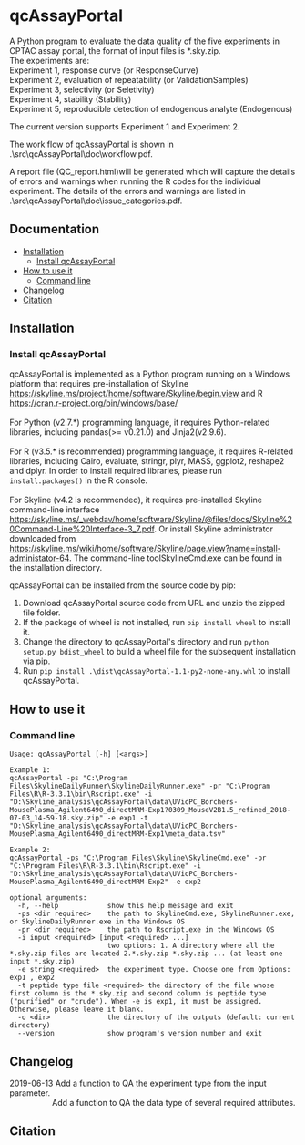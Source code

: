 qcAssayPortal
================================================

A Python program to evaluate the data quality of the five experiments in CPTAC assay portal, the format of input files is *.sky.zip.<br />
The experiments are:<br />
Experiment 1, response curve (or ResponseCurve)<br />
Experiment 2, evaluation of repeatability (or ValidationSamples)<br />
Experiment 3, selectivity (or Seletivity)<br />
Experiment 4, stability (Stability)<br />
Experiment 5, reproducible detection of endogenous analyte (Endogenous)<br />

The current version supports Experiment 1 and Experiment 2.

The work flow of qcAssayPortal is shown in .\src\qcAssayPortal\doc\workflow.pdf. 

A report file (QC_report.html)will be generated which will capture the details of errors and warnings when running the R codes for the individual experiment.
The details of the errors and warnings are listed in .\src\qcAssayPortal\doc\issue_categories.pdf.

Documentation
-------------

* [Installation](#installation)
  * [Install qcAssayPortal](#install-qcAssayPortal)
* [How to use it](#how-to-use-it)
  * [Command line](#command-line)
* [Changelog](#changelog)
* [Citation](#citation)

Installation
------------

### Install qcAssayPortal

qcAssayPortal is implemented as a Python program running on a Windows platform that requires pre-installation of Skyline https://skyline.ms/project/home/software/Skyline/begin.view and R https://cran.r-project.org/bin/windows/base/  <br /><br />
For Python (v2.7.\*) programming language, it requires Python-related libraries, including pandas(>= v0.21.0) and Jinja2(v2.9.6). <br /><br />
For R (v3.5.\* is recommended) programming language, it requires R-related libraries, including Cairo, evaluate, stringr, plyr, MASS, ggplot2, reshape2 and dplyr. In order to install required libraries, please run `install.packages()` in the R console. <br /><br />
For Skyline (v4.2 is recommended), it requires pre-installed Skyline command-line interface https://skyline.ms/_webdav/home/software/Skyline/@files/docs/Skyline%20Command-Line%20Interface-3_7.pdf. Or install Skyline administrator downloaded from https://skyline.ms/wiki/home/software/Skyline/page.view?name=install-administator-64. The command-line toolSkylineCmd.exe can be found in the installation directory. <br />

qcAssayPortal can be installed from the source code by pip:<br />
1) Download qcAssayPortal source code from URL and unzip the zipped file folder.<br />
2) If the package of wheel is not installed, run `pip install wheel` to install it.<br />
3) Change the directory to qcAssayPortal's directory and run `python setup.py bdist_wheel` to build a wheel file for the subsequent installation via pip.<br />
4) Run `pip install .\dist\qcAssayPortal-1.1-py2-none-any.whl` to install qcAssayPortal.<br />


How to use it
-------------

### Command line

    Usage: qcAssayPortal [-h] [<args>]

    Example 1:
    qcAssayPortal -ps "C:\Program Files\SkylineDailyRunner\SkylineDailyRunner.exe" -pr "C:\Program Files\R\R-3.3.1\bin\Rscript.exe" -i "D:\Skyline_analysis\qcAssayPortal\data\UVicPC_Borchers-MousePlasma_Agilent6490_directMRM-Exp1?0309_MouseV2B1.5_refined_2018-07-03_14-59-18.sky.zip" -e exp1 -t "D:\Skyline_analysis\qcAssayPortal\data\UVicPC_Borchers-MousePlasma_Agilent6490_directMRM-Exp1\meta_data.tsv"
    
    Example 2:
    qcAssayPortal -ps "C:\Program Files\Skyline\SkylineCmd.exe" -pr "C:\Program Files\R\R-3.3.1\bin\Rscript.exe" -i "D:\Skyline_analysis\qcAssayPortal\data\UVicPC_Borchers-MousePlasma_Agilent6490_directMRM-Exp2" -e exp2

    optional arguments:
      -h, --help            show this help message and exit
      -ps <dir required>    the path to SkylineCmd.exe, SkylineRunner.exe, or SkylineDailyRunner.exe in the Windows OS
      -pr <dir required>    the path to Rscript.exe in the Windows OS
      -i input <required> [input <required> ...]
                            two options: 1. A directory where all the *.sky.zip files are located 2.*.sky.zip *.sky.zip ... (at least one input *.sky.zip)
      -e string <required>  the experiment type. Choose one from Options: exp1 , exp2
      -t peptide type file <required> the directory of the file whose first column is the *.sky.zip and second column is peptide type ("purified" or "crude"). When -e is exp1, it must be assigned. Otherwise, please leave it blank.
      -o <dir>              the directory of the outputs (default: current directory)
      --version             show program's version number and exit

Changelog
---------
2019-06-13 Add a function to QA the experiment type from the input parameter.<br />
&nbsp;&nbsp;&nbsp;&nbsp;&nbsp;&nbsp;&nbsp;&nbsp;&nbsp;&nbsp;&nbsp;&nbsp;&nbsp;&nbsp;&nbsp;&nbsp;&nbsp;&nbsp;&nbsp;Add a function to QA the data type of several required attributes.

Citation
--------
